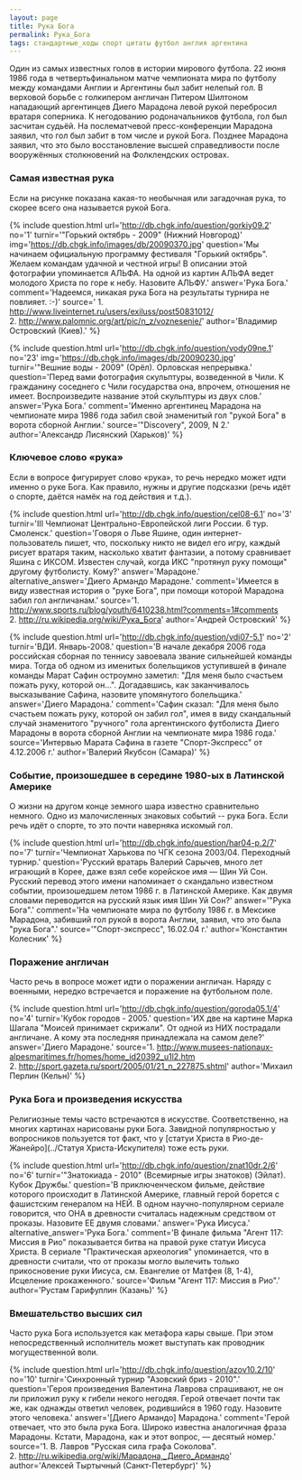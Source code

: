 ```yaml
---
layout: page
title: Рука Бога
permalink: Рука_Бога
tags: стандартные_ходы спорт цитаты футбол англия аргентина
---
```

Один из самых известных голов в истории мирового футбола. 22 июня 1986 года в четвертьфинальном матче чемпионата мира по футболу между командами Англии и Аргентины был забит нелепый гол. В верховой борьбе с голкипером англичан Питером Шилтоном нападающий аргентинцев Диего Марадона левой рукой перебросил вратаря соперника. К негодованию родоначальников футбола, гол был засчитан судьёй. На послематчевой пресс-конференции Марадона заявил, что гол был забит в том числе и рукой Бога. Позднее Марадона заявил, что это было восстановление высшей справедливости после вооружённых столкновений на Фолклендских островах.

### Самая известная рука 

Если на рисунке показана какая-то необычная или загадочная рука, то скорее всего она называется рукой Бога.

{% include question.html
url='http://db.chgk.info/question/gorkiy09.2'
no='1'
turnir='"Горький октябрь - 2009" (Нижний Новгород)'
img='https://db.chgk.info/images/db/20090370.jpg'
question='Мы начинаем официальную программу фестиваля "Горький октябрь". Желаем командам удачной и честной игры! В описании этой фотографии упоминается АЛЬФА. На одной из картин АЛЬФА ведет молодого Христа по горе к небу. Назовите АЛЬФУ.'
answer='Рука Бога.'
comment='Надеемся, никакая рука Бога на результаты турнира не повлияет. :-)'
source=' 1. http://www.liveinternet.ru/users/exiluss/post50831012/
<br>    2. http://www.palomnic.org/art/pic/n_z/voznesenie/'
author='Владимир Островский (Киев).'
 %}

{% include question.html
url='http://db.chgk.info/question/vody09ne.1'
no='23'
img='https://db.chgk.info/images/db/20090230.jpg'
turnir='"Вешние воды - 2009" (Орёл). Орловская непрерывка.'
question='Перед вами фотография скульптуры, возведенной в Чили. К гражданину соседнего с Чили государства она, впрочем, отношения не имеет. Воспроизведите название этой скульптуры из двух слов.'
answer='Рука Бога.'
comment='Именно аргентинец Марадона на чемпионате мира 1986 года забил свой знаменитый гол "рукой Бога" в ворота сборной Англии.'
source='"Discovery", 2009, N 2.'
author='Александр Лисянский (Харьков)'
 %}

### Ключевое слово &laquo;рука&raquo; 

Если в вопросе фигурирует слово &laquo;рука&raquo;, то речь нередко может идти именно о руке Бога. Как правило, нужны и другие подсказки (речь идёт о спорте, даётся намёк на год действия и т.д.).

{% include question.html
url='http://db.chgk.info/question/cel08-6.1'
no='3'
turnir='III Чемпионат Центрально-Европейской лиги России. 6 тур. Смоленск.'
question='Говоря о Льве Яшине, один интернет-пользователь пишет, что, поскольку никто не видел его игру, каждый рисует вратаря таким, насколько хватит фантазии, а потому сравнивает Яшина с ИКСОМ. Известен случай, когда ИКС "протянул руку помощи" другому футболисту. Кому?'
answer='Марадоне.'
alternative_answer='Диего Армандо Марадоне.'
comment='Имеется в виду известная история о "руке Бога", при помощи которой Марадона забил гол англичанам.'
source='1. http://www.sports.ru/blog/youth/6410238.html?comments=1#comments
<br>  2. http://ru.wikipedia.org/wiki/Рука_Бога'
author='Андрей Островский'
 %}

{% include question.html
url='http://db.chgk.info/question/vdi07-5.1'
no='2'
turnir='ВДИ. Январь-2008.'
question='В начале декабря 2006 года российская сборная по теннису завоевала звание сильнейшей команды мира. Тогда об одном из именитых болельщиков уступившей в финале команды Марат Сафин остроумно заметил: "Для меня было счастьем пожать руку, которой он...". Догадавшись, как заканчивалось высказывание Сафина, назовите упомянутого болельщика.'
answer='Диего Марадона.'
comment='Сафин сказал: "Для меня было счастьем пожать руку, которой он забил гол", имея в виду скандальный случай знаменитого "ручного" гола аргентинского футболиста Диего Марадоны в ворота сборной Англии на чемпионате мира 1986 года.'
source='Интервью Марата Сафина в газете "Спорт-Экспресс" от 4.12.2006 г.'
author='Валерий Якубсон (Самара)'
 %}

### Событие, произошедшее в середине 1980-ых в Латинской Америке 

О жизни на другом конце земного шара известно сравнительно немного. Одно из малочисленных знаковых событий -- рука Бога. Если речь идёт о спорте, то это почти наверняка искомый гол.

{% include question.html
url='http://db.chgk.info/question/har04-p.2/7'
no='7'
turnir='Чемпионат Харькова по ЧГК сезона 2003/04. Переходный турнир.'
question='Русский вратарь Валерий Сарычев, много лет играющий в Корее, даже взял себе корейское имя — Шин Уй Сон. Русский перевод этого имени напоминает о скандально известном событии, произошедшем летом 1986 г. в Латинской Америке. Как двумя словами переводится на русский язык имя Шин Уй Сон?'
answer='"Рука Бога".'
comment='На чемпионате мира по футболу 1986 г. в Мексике Марадона, забивший гол рукой в ворота Англии, заявил, что это была "рука Бога".'
source='"Спорт-экспресс", 16.02.04 г.'
author='Константин Колесник'
 %}

### Поражение англичан 

Часто речь в вопросе может идти о поражении англичан. Наряду с военными, нередко встречается и поражение на футбольном поле.

{% include question.html
url='http://db.chgk.info/question/goroda05.1/4'
no='4'
turnir='Кубок городов - 2005.'
question='ИХ две на картине Марка Шагала "Моисей принимает скрижали". От одной из НИХ пострадали англичане. А кому эта последняя принадлежала на самом деле?'
answer='Диего Марадоне.'
source='1. http://www.musees-nationaux-alpesmaritimes.fr/homes/home_id20392_u1l2.htm
<br>    2. http://sport.gazeta.ru/sport/2005/01/21_n_227875.shtml'
author='Михаил Перлин (Кельн)'
 %}

### Рука Бога и произведения искусства 

Религиозные темы часто встречаются в искусстве. Соответственно, на многих картинах нарисованы руки Бога. Завидной популярностью у вопросников пользуется тот факт, что у [статуи Христа в Рио-де-Жанейро](../Статуя Христа-Искупителя) тоже есть руки.

{% include question.html
url='http://db.chgk.info/question/znat10dr.2/6'
no='6'
turnir='"Знатокиада - 2010" (Всемирные игры знатоков) (Эйлат). Кубок Дружбы.'
question='В приключенческом фильме, действие которого происходит в Латинской Америке, главный герой борется с фашистским генералом на НЕЙ. В одном научно-популярном сериале говорится, что ОНА в древности считалась надежным средством от проказы. Назовите ЕЕ двумя словами.'
answer='Рука Иисуса.'
alternative_answer='Рука Бога.'
comment='В финале фильма "Агент 117: Миссия в Рио" показывается битва на правой руке статуи Иисуса Христа. В сериале "Практическая археология" упоминается, что в древности считали, что от проказы могло вылечить только прикосновение руки Иисуса, см. Евангелие от Матфея (8, 1-4), Исцеление прокаженного.'
source='Фильм "Агент 117: Миссия в Рио".'
author='Рустам Гарифуллин (Казань)'
 %}

### Вмешательство высших сил 

Часто рука Бога используется как метафора кары свыше. При этом непосредственный исполнитель может выступать как проводник могущественной воли. 

{% include question.html
url='http://db.chgk.info/question/azov10.2/10'
no='10'
turnir='Синхронный турнир "Азовский бриз - 2010".'
question='Героя произведения Валентина Лаврова спрашивают, не он ли приложил руку к гибели некого негодяя. Герой отвечает почти так же, как однажды ответил человек, родившийся в 1960 году. Назовите этого человека.'
answer='[Диего Армандо] Марадона.'
comment='Герой отвечает, что это была рука Бога. Широко известна аналогичная фраза Марадоны. Кстати, Марадона, как и этот вопрос, — десятый номер.'
source='1. В. Лавров "Русская сила графа Соколова".
<br>    2. http://ru.wikipedia.org/wiki/Марадона,_Диего_Армандо'
author='Алексей Тыртычный (Санкт-Петербург)'
 %}


     